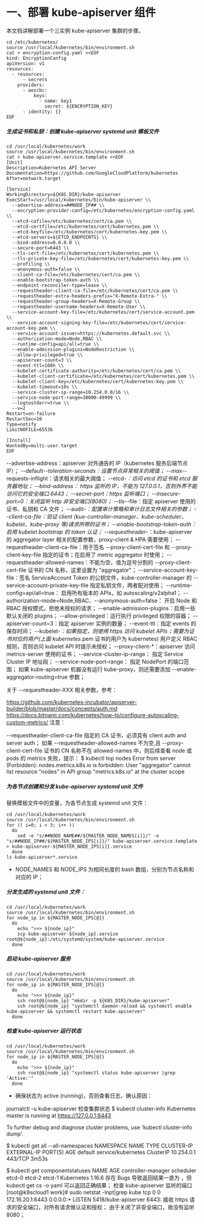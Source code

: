 #  一、部署 kube-apiserver 组件
本文档讲解部署一个三实例 kube-apiserver 集群的步骤。



```
cd /etc/kubernetes/
source /usr/local/kubernetes/bin/environment.sh
cat > encryption-config.yaml <<EOF
kind: EncryptionConfig
apiVersion: v1
resources:
  - resources:
      - secrets
    providers:
      - aescbc:
          keys:
            - name: key1
              secret: ${ENCRYPTION_KEY}
      - identity: {}
EOF
```





##### 生成证书和私钥：创建 kube-apiserver systemd unit 模板文件

```
cd /usr/local/kubernetes/work
source /usr/local/kubernetes/bin/environment.sh
cat > kube-apiserver.service.template <<EOF
[Unit]
Description=Kubernetes API Server
Documentation=https://github.com/GoogleCloudPlatform/kubernetes
After=network.target

[Service]
WorkingDirectory=${K8S_DIR}/kube-apiserver
ExecStart=/usr/local/kubernetes/bin/kube-apiserver \\
  --advertise-address=##NODE_IP## \\
  --encryption-provider-config=/etc/kubernetes/encryption-config.yaml \\
  --etcd-cafile=/etc/kubernetes/cert/ca.pem \\
  --etcd-certfile=/etc/kubernetes/cert/kubernetes.pem \\
  --etcd-keyfile=/etc/kubernetes/cert/kubernetes-key.pem \\
  --etcd-servers=${ETCD_ENDPOINTS} \\
  --bind-address=0.0.0.0 \\
  --secure-port=6443 \\
  --tls-cert-file=/etc/kubernetes/cert/kubernetes.pem \\
  --tls-private-key-file=/etc/kubernetes/cert/kubernetes-key.pem \\
  --profiling \\
  --anonymous-auth=false \\
  --client-ca-file=/etc/kubernetes/cert/ca.pem \\
  --enable-bootstrap-token-auth \\
  --endpoint-reconciler-type=lease \\
  --requestheader-client-ca-file=/etc/kubernetes/cert/ca.pem \\
  --requestheader-extra-headers-prefix="X-Remote-Extra-" \\
  --requestheader-group-headers=X-Remote-Group \\
  --requestheader-username-headers=X-Remote-User \\
  --service-account-key-file=/etc/kubernetes/cert/service-account.pem \\
  --service-account-signing-key-file=/etc/kubernetes/cert/service-account-key.pem \\
  --service-account-issuer=https://kubernetes.default.svc \\
  --authorization-mode=Node,RBAC \\
  --runtime-config=api/all=true \\
  --enable-admission-plugins=NodeRestriction \\
  --allow-privileged=true \\
  --apiserver-count=3 \\
  --event-ttl=168h \\
  --kubelet-certificate-authority=/etc/kubernetes/cert/ca.pem \\
  --kubelet-client-certificate=/etc/kubernetes/cert/kubernetes.pem \\
  --kubelet-client-key=/etc/kubernetes/cert/kubernetes-key.pem \\
  --kubelet-timeout=10s \\
  --service-cluster-ip-range=10.254.0.0/16 \\
  --service-node-port-range=30000-49999 \\
  --logtostderr=true \\
  --v=2
Restart=on-failure
RestartSec=10
Type=notify
LimitNOFILE=65536

[Install]
WantedBy=multi-user.target
EOF
```
--advertise-address：apiserver 对外通告的 IP（kubernetes 服务后端节点 IP）；
--default-*-toleration-seconds：设置节点异常相关的阈值；
--max-*-requests-inflight：请求相关的最大阈值；
--etcd-*：访问 etcd 的证书和 etcd 服务器地址；
--bind-address： https 监听的 IP，不能为 127.0.0.1，否则外界不能访问它的安全端口 6443；
--secret-port：https 监听端口；
--insecure-port=0：关闭监听 http 非安全端口(8080)；
--tls-*-file：指定 apiserver 使用的证书、私钥和 CA 文件；
--audit-*：配置审计策略和审计日志文件相关的参数；
--client-ca-file：验证 client (kue-controller-manager、kube-scheduler、kubelet、kube-proxy 等)请求所带的证书；
--enable-bootstrap-token-auth：启用 kubelet bootstrap 的 token 认证；
--requestheader-*：kube-apiserver 的 aggregator layer 相关的配置参数，proxy-client & HPA 需要使用；
--requestheader-client-ca-file：用于签名 --proxy-client-cert-file 和 --proxy-client-key-file 指定的证书；在启用了 metric aggregator 时使用；
--requestheader-allowed-names：不能为空，值为逗号分割的 --proxy-client-cert-file 证书的 CN 名称，这里设置为 "aggregator"；
--service-account-key-file：签名 ServiceAccount Token 的公钥文件，kube-controller-manager 的 --service-account-private-key-file 指定私钥文件，两者配对使用；
--runtime-config=api/all=true： 启用所有版本的 APIs，如 autoscaling/v2alpha1；
--authorization-mode=Node,RBAC、--anonymous-auth=false： 开启 Node 和 RBAC 授权模式，拒绝未授权的请求；
--enable-admission-plugins：启用一些默认关闭的 plugins；
--allow-privileged：运行执行 privileged 权限的容器；
--apiserver-count=3：指定 apiserver 实例的数量；
--event-ttl：指定 events 的保存时间；
--kubelet-*：如果指定，则使用 https 访问 kubelet APIs；需要为证书对应的用户(上面 kubernetes*.pem 证书的用户为 kubernetes) 用户定义 RBAC 规则，否则访问 kubelet API 时提示未授权；
--proxy-client-*：apiserver 访问 metrics-server 使用的证书；
--service-cluster-ip-range： 指定 Service Cluster IP 地址段；
--service-node-port-range： 指定 NodePort 的端口范围；
如果 kube-apiserver 机器没有运行 kube-proxy，则还需要添加 --enable-aggregator-routing=true 参数；

关于 --requestheader-XXX 相关参数，参考：

https://github.com/kubernetes-incubator/apiserver-builder/blob/master/docs/concepts/auth.md
https://docs.bitnami.com/kubernetes/how-to/configure-autoscaling-custom-metrics/
注意：

--requestheader-client-ca-file 指定的 CA 证书，必须具有 client auth and server auth；
如果 --requestheader-allowed-names 不为空,且 --proxy-client-cert-file 证书的 CN 名称不在 allowed-names 中，则后续查看 node 或 pods 的 metrics 失败，提示：
$ kubectl top nodes
Error from server (Forbidden): nodes.metrics.k8s.io is forbidden: User "aggregator" cannot list resource "nodes" in API group "metrics.k8s.io" at the cluster scope


##### 为各节点创建和分发 kube-apiserver systemd unit 文件
替换模板文件中的变量，为各节点生成 systemd unit 文件：
```
cd /usr/local/kubernetes/work
source /usr/local/kubernetes/bin/environment.sh
for (( i=0; i < 3; i++ ))
  do
    sed -e "s/##NODE_NAME##/${MASTER_NODE_NAMES[i]}/" -e "s/##NODE_IP##/${MASTER_NODE_IPS[i]}/" kube-apiserver.service.template > kube-apiserver-${MASTER_NODE_IPS[i]}.service 
  done
ls kube-apiserver*.service
```
- NODE_NAMES 和 NODE_IPS 为相同长度的 bash 数组，分别为节点名称和对应的 IP；
##### 分发生成的 systemd unit 文件：
```
cd /usr/local/kubernetes/work
source /usr/local/kubernetes/bin/environment.sh
for node_ip in ${MASTER_NODE_IPS[@]}
  do
    echo ">>> ${node_ip}"
    scp kube-apiserver-${node_ip}.service root@${node_ip}:/etc/systemd/system/kube-apiserver.service
  done
```
##### 启动 kube-apiserver 服务
```
cd /usr/local/kubernetes/work
source /usr/local/kubernetes/bin/environment.sh
for node_ip in ${MASTER_NODE_IPS[@]}
  do
    echo ">>> ${node_ip}"
    ssh root@${node_ip} "mkdir -p ${K8S_DIR}/kube-apiserver"
    ssh root@${node_ip} "systemctl daemon-reload && systemctl enable kube-apiserver && systemctl restart kube-apiserver"
  done
```
##### 检查 kube-apiserver 运行状态
```
cd /usr/local/kubernetes/work
source /usr/local/kubernetes/bin/environment.sh
for node_ip in ${MASTER_NODE_IPS[@]}
  do
    echo ">>> ${node_ip}"
    ssh root@${node_ip} "systemctl status kube-apiserver |grep 'Active:'"
  done
```
- 确保状态为 active (running)，否则查看日志，确认原因：

journalctl -u kube-apiserver
检查集群状态
$ kubectl cluster-info
Kubernetes master is running at https://127.0.0.1:8443

To further debug and diagnose cluster problems, use 'kubectl cluster-info dump'.

$ kubectl get all --all-namespaces
NAMESPACE   NAME                 TYPE        CLUSTER-IP   EXTERNAL-IP   PORT(S)   AGE
default     service/kubernetes   ClusterIP   10.254.0.1   <none>        443/TCP   3m53s

$ kubectl get componentstatuses
NAME                 AGE
controller-manager   <unknown>
scheduler            <unknown>
etcd-0               <unknown>
etcd-2               <unknown>
etcd-1               <unknown>
Kubernetes 1.16.6 存在 Bugs 导致返回结果一直为 <unknown>，但 kubectl get cs -o yaml 可以返回正确结果；
检查 kube-apiserver 监听的端口
[root@k8scloud1 work]# sudo netstat -lnpt|grep kube
tcp        0      0 172.16.20.1:6443      0.0.0.0:*               LISTEN      5418/kube-apiserver 
6443: 接收 https 请求的安全端口，对所有请求做认证和授权；
由于关闭了非安全端口，故没有监听 8080；

```

```

```

```